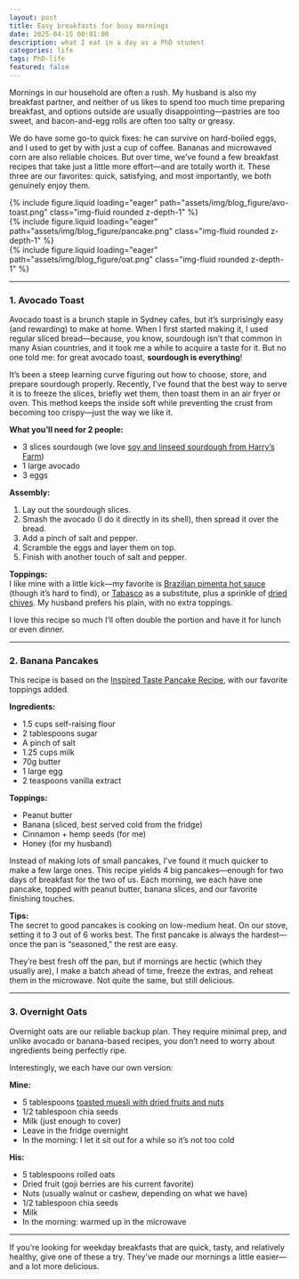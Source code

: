 ```yaml
---
layout: post
title: Easy breakfasts for busy mornings
date: 2025-04-15 00:01:00
description: what I eat in a day as a PhD student
categories: life
tags: PhD-life
featured: false
---
```


Mornings in our household are often a rush. My husband is also my breakfast partner, and neither of us likes to spend too much time preparing breakfast, and options outside are usually disappointing—pastries are too sweet, and bacon-and-egg rolls are often too salty or greasy.

We do have some go-to quick fixes: he can survive on hard-boiled eggs, and I used to get by with just a cup of coffee. Bananas and microwaved corn are also reliable choices. But over time, we’ve found a few breakfast recipes that take just a little more effort—and are totally worth it. These three are our favorites: quick, satisfying, and most importantly, we both genuinely enjoy them.

<div class="row mt-3">
    <div class="col-sm mt-3 mt-md-0">
        {% include figure.liquid loading="eager" path="assets/img/blog_figure/avo-toast.png" class="img-fluid rounded z-depth-1" %}
    </div>
    <div class="col-sm mt-3 mt-md-0">
        {% include figure.liquid loading="eager" path="assets/img/blog_figure/pancake.png" class="img-fluid rounded z-depth-1" %}
    </div>
    <div class="col-sm mt-3 mt-md-0">
        {% include figure.liquid loading="eager" path="assets/img/blog_figure/oat.png" class="img-fluid rounded z-depth-1" %}
    </div>
</div>


---

### 1. Avocado Toast

Avocado toast is a brunch staple in Sydney cafes, but it’s surprisingly easy (and rewarding) to make at home. When I first started making it, I used regular sliced bread—because, you know, sourdough isn’t that common in many Asian countries, and it took me a while to acquire a taste for it. But no one told me: for great avocado toast, **sourdough is everything**!

It’s been a steep learning curve figuring out how to choose, store, and prepare sourdough properly. Recently, I’ve found that the best way to serve it is to freeze the slices, briefly wet them, then toast them in an air fryer or oven. This method keeps the inside soft while preventing the crust from becoming too crispy—just the way we like it.

**What you’ll need for 2 people:**

- 3 slices sourdough (we love [soy and linseed sourdough from Harry’s Farm](https://www.harrisfarm.com.au/collections/sourdough/products/bowan-island-bread-sourdough-soy-linseed-half-loaf-20346))  
- 1 large avocado  
- 3 eggs  


**Assembly:**

1. Lay out the sourdough slices.  
2. Smash the avocado (I do it directly in its shell), then spread it over the bread.  
3. Add a pinch of salt and pepper.  
4. Scramble the eggs and layer them on top.  
5. Finish with another touch of salt and pepper.

**Toppings:**  
I like mine with a little kick—my favorite is [Brazilian pimenta hot sauce](https://brazilianstyle.com.au/collections/sauces/products/hot-red-pepper-sauce-molho-de-pimenta-vermelha-extra-forte-60ml) (though it’s hard to find), or [Tabasco](https://www.coles.com.au/product/mc-ilhenny-co.-tabasco-sauce-60ml-422599?uztq=46abcbb7e16253b0cdc3e6c5bbe6a3f0&srsltid=AfmBOoq9H3ko0CfwpW1iASRhJDT4mSkbdHONM7BZF-j8A2YVdprMWXgk1hk&gStoreCode=800) as a substitute, plus a sprinkle of [dried chives](https://www.coles.com.au/product/masterfoods-chives-chopped-7g-163650). My husband prefers his plain, with no extra toppings.

I love this recipe so much I’ll often double the portion and have it for lunch or even dinner.

---

### 2. Banana Pancakes

This recipe is based on the [Inspired Taste Pancake Recipe](https://www.inspiredtaste.net/24593/essential-pancake-recipe/), with our favorite toppings added.

**Ingredients:**

- 1.5 cups self-raising flour  
- 2 tablespoons sugar  
- A pinch of salt  
- 1.25 cups milk  
- 70g butter  
- 1 large egg  
- 2 teaspoons vanilla extract  

**Toppings:**

- Peanut butter  
- Banana (sliced, best served cold from the fridge)  
- Cinnamon + hemp seeds (for me)  
- Honey (for my husband)  

Instead of making lots of small pancakes, I’ve found it much quicker to make a few large ones. This recipe yields 4 big pancakes—enough for two days of breakfast for the two of us. Each morning, we each have one pancake, topped with peanut butter, banana slices, and our favorite finishing touches.

**Tips:**  
The secret to good pancakes is cooking on low-medium heat. On our stove, setting it to 3 out of 6 works best. The first pancake is always the hardest—once the pan is “seasoned,” the rest are easy.

They’re best fresh off the pan, but if mornings are hectic (which they usually are), I make a batch ahead of time, freeze the extras, and reheat them in the microwave. Not quite the same, but still delicious.

---

### 3. Overnight Oats

Overnight oats are our reliable backup plan. They require minimal prep, and unlike avocado or banana-based recipes, you don’t need to worry about ingredients being perfectly ripe.

Interestingly, we each have our own version:

**Mine:**

- 5 tablespoons [toasted muesli with dried fruits and nuts](https://www.coles.com.au/product/carman's-muesli-toasted-classic-fruit-and-nut-500g-6920566)  
- 1/2 tablespoon chia seeds  
- Milk (just enough to cover)  
- Leave in the fridge overnight  
- In the morning: I let it sit out for a while so it’s not too cold  

**His:**

- 5 tablespoons rolled oats  
- Dried fruit (goji berries are his current favorite)  
- Nuts (usually walnut or cashew, depending on what we have)  
- 1/2 tablespoon chia seeds  
- Milk  
- In the morning: warmed up in the microwave  

---

If you’re looking for weekday breakfasts that are quick, tasty, and relatively healthy, give one of these a try. They’ve made our mornings a little easier—and a lot more delicious.